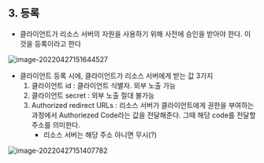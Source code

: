 ## 3. 등록

- 클라이언트가 리소스 서버의 자원을 사용하기 위해 사전에 승인을 받아야 한다. 이것을 등록이라고 한다

  

![image-20220427151644527](C:\Users\4545a\AppData\Roaming\Typora\typora-user-images\image-20220427151644527.png)



- 클라이언트 등록 시에, 클라이언트가 리소스 서버에게 받는 값 3가지
  1. 클라이언트 id :  클라이언트 식별자. 외부 노출 가능
  2. 클라이언트 secret : 외부 노출 절대 불가능
  3. Authorized redirect URLs : 리소스 서버가 클라이언트에게 권한을 부여하는 과정에서 Authoriezed Code라는 값을 전달해준다. 그때 해당 code를 전달할 주소를 의미한다.
     - 리소스 서버는 해당 주소 아니면 무시(?)

![image-20220427151407782](C:\Users\4545a\AppData\Roaming\Typora\typora-user-images\image-20220427151407782.png)